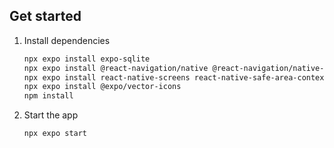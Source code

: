 ## Get started

1. Install dependencies

   ```bash
   npx expo install expo-sqlite
   npx expo install @react-navigation/native @react-navigation/native-stack
   npx expo install react-native-screens react-native-safe-area-context
   npx expo install @expo/vector-icons
   npm install
   ```

2. Start the app

   ```bash
   npx expo start
   ```

